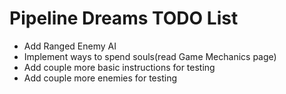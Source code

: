 # Pipeline Dreams TODO List

- Add Ranged Enemy AI
- Implement ways to spend souls(read Game Mechanics page)
- Add couple more basic instructions for testing
- Add couple more enemies for testing
